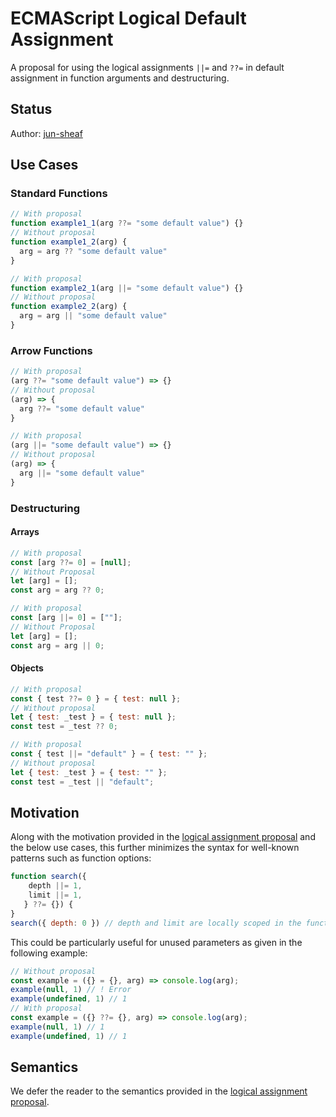 # ECMAScript Logical Default Assignment

A proposal for using the logical assignments `||=` and `??=` in default assignment in function arguments and destructuring.

## Status

Author: [jun-sheaf](github.com/jun-sheaf)

## Use Cases

### Standard Functions
```js
// With proposal
function example1_1(arg ??= "some default value") {}
// Without proposal
function example1_2(arg) {
  arg = arg ?? "some default value"
}

// With proposal
function example2_1(arg ||= "some default value") {}
// Without proposal
function example2_2(arg) {
  arg = arg || "some default value"
}
```

### Arrow Functions
```js
// With proposal
(arg ??= "some default value") => {}
// Without proposal
(arg) => {
  arg ??= "some default value"
}

// With proposal
(arg ||= "some default value") => {}
// Without proposal
(arg) => {
  arg ||= "some default value"
}
```

### Destructuring

#### Arrays
```js
// With proposal
const [arg ??= 0] = [null];
// Without Proposal
let [arg] = [];
const arg = arg ?? 0;

// With proposal
const [arg ||= 0] = [""];
// Without Proposal
let [arg] = [];
const arg = arg || 0;
```

#### Objects
```js
// With proposal
const { test ??= 0 } = { test: null };
// Without proposal
let { test: _test } = { test: null };
const test = _test ?? 0;

// With proposal
const { test ||= "default" } = { test: "" };
// Without proposal
let { test: _test } = { test: "" };
const test = _test || "default";
```

## Motivation

Along with the motivation provided in the [logical assignment proposal](https://github.com/tc39/proposal-logical-assignment) and the below use cases, this further minimizes the syntax for well-known patterns such as function options:
```js
function search({
    depth ||= 1,
    limit ||= 1,
   } ??= {}) {
}
search({ depth: 0 }) // depth and limit are locally scoped in the function as 1
```
This could be particularly useful for unused parameters as given in the following example:
```js
// Without proposal
const example = ({} = {}, arg) => console.log(arg);
example(null, 1) // ! Error
example(undefined, 1) // 1
// With proposal
const example = ({} ??= {}, arg) => console.log(arg);
example(null, 1) // 1
example(undefined, 1) // 1
```

## Semantics

We defer the reader to the semantics provided in the [logical assignment proposal](https://github.com/tc39/proposal-logical-assignment).
